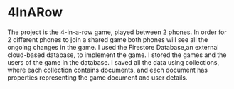 # 4InARow
The project is the 4-in-a-row game, played between 2 phones. 
In order for 2 different phones to join a shared game both phones will see all the ongoing changes in the game.
I used the Firestore Database,an external cloud-based database, to implement the game. 
I stored the games and the users of the game in the database. 
I saved all the data using collections, where each collection contains documents, and each document has properties representing the game document and user details.
